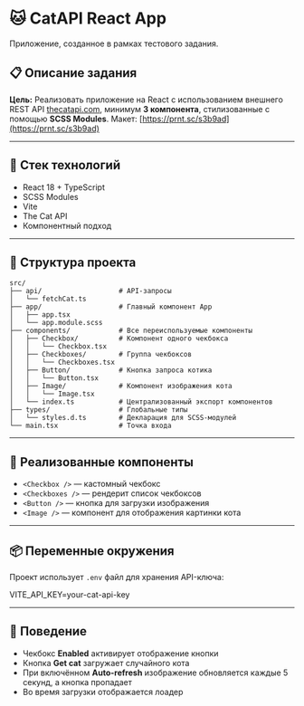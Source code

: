 # 🐱 CatAPI React App

Приложение, созданное в рамках тестового задания.

## 📋 Описание задания

**Цель:** Реализовать приложение на React с использованием внешнего REST API [thecatapi.com](https://thecatapi.com/), минимум **3 компонента**, стилизованные с помощью **SCSS Modules**.
Макет: [https://prnt.sc/s3b9ad](https://prnt.sc/s3b9ad)

---

## 🚀 Стек технологий

- React 18 + TypeScript
- SCSS Modules
- Vite
- The Cat API
- Компонентный подход

---

## 🧩 Структура проекта

```
src/
├── api/                   # API-запросы
│   └── fetchCat.ts
├── app/                   # Главный компонент App
│   ├── app.tsx
│   └── app.module.scss
├── components/            # Все переиспользуемые компоненты
│   ├── Checkbox/          # Компонент одного чекбокса
│   │   └── Checkbox.tsx
│   ├── Checkboxes/        # Группа чекбоксов
│   │   └── Checkboxes.tsx
│   ├── Button/            # Кнопка запроса котика
│   │   └── Button.tsx
│   ├── Image/             # Компонент изображения кота
│   │   └── Image.tsx
│   └── index.ts           # Централизованный экспорт компонентов
├── types/                 # Глобальные типы
│   └── styles.d.ts        # Декларация для SCSS-модулей
└── main.tsx               # Точка входа
```

---

## 🧠 Реализованные компоненты

- `<Checkbox />` — кастомный чекбокс
- `<Checkboxes />` — рендерит список чекбоксов
- `<Button />` — кнопка для загрузки изображения
- `<Image />` — компонент для отображения картинки кота

---

## 📦 Переменные окружения

Проект использует `.env` файл для хранения API-ключа:

VITE_API_KEY=your-cat-api-key

---

## 🧪 Поведение

- Чекбокс **Enabled** активирует отображение кнопки
- Кнопка **Get cat** загружает случайного кота
- При включённом **Auto-refresh** изображение обновляется каждые 5 секунд, а кнопка пропадает
- Во время загрузки отображается лоадер
